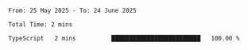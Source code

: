 <!--START_SECTION:waka-->

```abap
From: 25 May 2025 - To: 24 June 2025

Total Time: 2 mins

TypeScript   2 mins          █████████████████████████   100.00 %
```

<!--END_SECTION:waka-->
